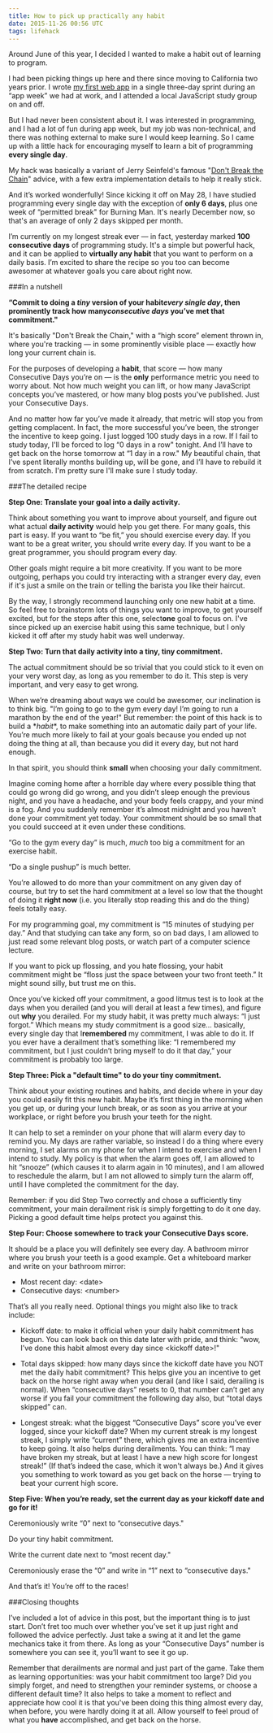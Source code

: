 ```yaml
---
title: How to pick up practically any habit
date: 2015-11-26 00:56 UTC
tags: lifehack
---
```


Around June of this year, I decided I wanted to make a habit out of learning to program.

I had been picking things up here and there since moving to California two years prior. I wrote [my first web app](https://github.com/yaliceme/cube) in a single three-day sprint during an “app week” we had at work, and I attended a local JavaScript study group on and off.
 
But I had never been consistent about it. I was interested in programming, and I had a lot of fun during app week, but my job was non-technical, and there was nothing external to make sure I would keep learning. So I came up with a little hack for encouraging myself to learn a bit of programming **every single day**.

My hack was basically a variant of Jerry Seinfeld's famous "[Don't Break the Chain](http://lifehacker.com/281626/jerry-seinfelds-productivity-secret)" advice, with a few extra implementation details to help it really stick.

And it’s worked wonderfully! Since kicking it off on May 28, I have studied programming every single day with the exception of ​**only 6 days**​, plus one week of “permitted break" for Burning Man. It's nearly December now, so that's an average of only 2 days skipped per month.
 
I’m currently on my longest streak ever &mdash; in fact, yesterday marked **100 consecutive days** of programming study. It's a simple but powerful hack, and it can be applied to **virtually any habit** that you want to perform on a daily basis. I’m excited to share the recipe so you too can become awesomer at whatever goals you care about right now.

###In a nutshell
 
**“Commit to doing a *tiny* version of your habit ​*every single day*​, then prominently track how many ​*consecutive days*​ you’ve met that commitment."**
 
It's basically "Don't Break the Chain," with a “high score” element thrown in, where you're tracking &mdash; in some prominently visible place &mdash; exactly how long your current chain is. 

For the purposes of developing a **habit**, that score &mdash; how many Consecutive Days you’re on &mdash; is the **only** performance metric you need to worry about. Not how much weight you can lift, or how many JavaScript concepts you’ve mastered, or how many blog posts you've published. Just your Consecutive Days.

And no matter how far you’ve made it already, that metric will stop you from getting complacent. In fact, the more successful you’ve been, the stronger the incentive to keep going. I just logged 100 study days in a row. If I fail to study today, I'll be forced to log “0 days in a row" tonight. And I’ll have to get back on the horse tomorrow at “1 day in a row." My beautiful chain, that I’ve spent literally months building up, will be gone, and I’ll have to rebuild it from scratch. I'm pretty sure I'll make sure I study today.
 
###The detailed recipe

**Step One: Translate your goal into a daily activity.** 

Think about something you want to improve about yourself, and figure out what actual **daily activity** would help you get there. For many goals, this part is easy. If you want to “be fit,” you should exercise every day. If you want to be a great writer, you should write every day. If you want to be a great programmer, you should program every day.
 
Other goals might require a bit more creativity. If you want to be more outgoing, perhaps you could try interacting with a stranger every day, even if it's just a smile on the train or telling the barista you like their haircut. 

By the way, I strongly recommend launching only one new habit at a time. So feel free to brainstorm lots of things you want to improve, to get yourself excited, but for the steps after this one, select ​**one**​ goal to focus on. I've since picked up an exercise habit using this same technique, but I only kicked it off after my study habit was well underway.
 
**Step Two: Turn that daily activity into a tiny, tiny commitment.** 

The actual commitment should be so trivial that you could stick to it even on your very worst day, as long as you remember to do it. This step is very important, and very easy to get wrong. 

When we’re dreaming about ways we could be awesomer, our inclination is to think big. "I’m going to go to the gym every day! I’m going to run a marathon by the end of the year!" But remember: the point of this hack is to build a ​**habit*​*, to make something into an automatic daily part of your life. You’re much more likely to fail at your goals because you ended up not doing the thing at all, than because you did it every day, but not hard enough.
 
In that spirit, you should think ​**small**​ when choosing your daily commitment.
 
Imagine coming home after a horrible day where every possible thing that could go wrong did go wrong, and you didn’t sleep enough the previous night, and you have a headache, and your body feels crappy, and your mind is a fog. And you suddenly remember it’s almost midnight and you haven’t done your commitment yet today. Your commitment should be so small that you could succeed at it even under these conditions.
  
“Go to the gym every day” is much, *much* too big a commitment for an exercise habit.
 
“Do a single pushup” is much better.
 
You’re allowed to do more than your commitment on any given day of course, but try to set the hard commitment at a level so low that the thought of doing it **right now** (i.e. you literally stop reading this and do the thing) feels totally easy. 
 
For my programming goal, my commitment is “15 minutes of studying per day.” And that studying can take any form, so on bad days, I am allowed to just read some relevant blog posts, or watch part of a computer science lecture.
 
If you want to pick up flossing, and you hate flossing, your habit commitment might be “floss just the space between your two front teeth.” It might sound silly, but trust me on this.
 
Once you’ve kicked off your commitment, a good litmus test is to look at the days when you derailed (and you ​will​ derail at least a few times), and figure out ​**why**​ you derailed. For my study habit, it was pretty much always: “I just forgot.” Which means my study commitment is a good size… basically, every single day that I ​**remembered** my commitment, I was able to do it. If you ever have a derailment that’s something like: “I remembered my commitment, but I just couldn’t bring myself to do it that day,” your commitment is probably too large.
 
**Step Three: Pick a "default time" to do your tiny commitment.** 

Think about your existing routines and habits, and decide where in your day you could easily fit this new habit. Maybe it’s first thing in the morning when you get up, or during your lunch break, or as soon as you arrive at your workplace, or right before you brush your teeth for the night.

It can help to set a reminder on your phone that will alarm every day to remind you. My days are rather variable, so instead I do a thing where every morning, I set alarms on my phone for when I intend to exercise and when I intend to study. My policy is that when the alarm goes off, I am allowed to hit “snooze” (which causes it to alarm again in 10 minutes), and I am allowed to reschedule the alarm, but I am not allowed to simply turn the alarm off, until I have completed the commitment for the day.
 
Remember: if you did Step Two correctly and chose a sufficiently tiny commitment, your main derailment risk is simply forgetting to do it one day. Picking a good default time helps protect you against this. 
 
**Step Four: Choose somewhere to track your Consecutive Days score.** 

It should be a place you will definitely see every day. A bathroom mirror where you brush your teeth is a good example. Get a whiteboard marker and write on your bathroom mirror:
 
- Most recent day: \<date\>
- Consecutive days: \<number\>
 
That’s all you really need. Optional things you might also like to track include:
 
- Kickoff date: to make it official when your daily habit commitment has begun. You can look back on this date later with pride, and think: “wow, I’ve done this habit almost every day since \<kickoff date\>!"
 
- Total days skipped: how many days since the kickoff date have you NOT met the daily habit commitment? This helps give you an incentive to get back on the horse right away when you derail (and like I said, derailing is normal). When “consecutive days” resets to 0, that number can’t get any worse if you fail your commitment the following day also, but “total days skipped” can.
 
- Longest streak: what the biggest “Consecutive Days” score you’ve ever logged, since your kickoff date? When my current streak is my longest streak, I simply write “current” there, which gives me an extra incentive to keep going. It also helps during derailments. You can think: “I may have broken my streak, but at least I have a new high score for longest streak!” (If that’s indeed the case, which it won't always be.) And it gives you something to work toward as you get back on the horse &mdash; trying to beat your current high score.

**Step Five: When you’re ready, set the current day as your kickoff date and go for it!**
 
Ceremoniously write “0” next to “consecutive days."
 
Do your tiny habit commitment.
 
Write the current date next to “most recent day."
 
Ceremoniously erase the “0” and write in “1” next to “consecutive days."
 
And that’s it! You’re off to the races!

###Closing thoughts
 
I’ve included a lot of advice in this post, but the important thing is to just start. Don’t fret too much over whether you’ve set it up just right and followed the advice perfectly. Just take a swing at it and let the game mechanics take it from there. As long as your “Consecutive Days” number is somewhere you can see it, you’ll want to see it go up.
 
Remember that derailments are normal and just part of the game. Take them as learning opportunities: was your habit commitment too large? Did you simply forget, and need to strengthen your reminder systems, or choose a different default time? It also helps to take a moment to reflect and appreciate how cool it is that you've been doing this thing almost every day, when before, you were hardly doing it at all. Allow yourself to feel proud of what you **have** accomplished, and get back on the horse.
